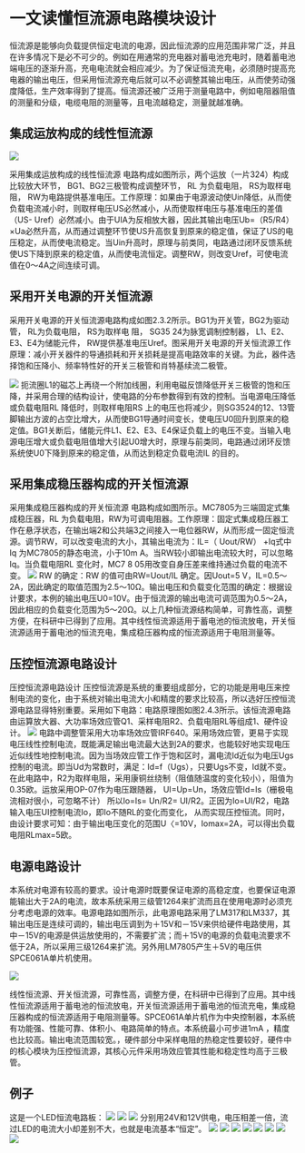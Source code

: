 # 一文读懂恒流源电路模块设计

恒流源是能够向负载提供恒定电流的电源，因此恒流源的应用范围非常广泛，并且在许多情况下是必不可少的。例如在用通常的充电器对蓄电池充电时，随着蓄电池端电压的逐渐升高，充电电流就会相应减少。为了保证恒流充电，必须随时提高充电器的输出电压，但采用恒流源充电后就可以不必调整其输出电压，从而使劳动强度降低，生产效率得到了提高。恒流源还被广泛用于测量电路中，例如电阻器阻值的测量和分级，电缆电阻的测量等，且电流越稳定，测量就越准确。

## 集成运放构成的线性恒流源
![](../readme.assets/Pasted%20image%2020241119171252.png)

采用集成运放构成的线性恒流源 电路构成如图所示，两个运放（一片324）构成比较放大环节， BG1、BG2三极管构成调整环节， RL 为负载电阻， RS为取样电阻， RW为电路提供基准电压。工作原理：如果由于电源波动使Uin降低，从而使负载电流减小时，则取样电压US必然减小，从而使取样电压与基准电压的差值（US- Uref）必然减小。由于UIA为反相放大器，因此其输出电压Ub=（R5/R4）×Ua必然升高，从而通过调整环节使US升高恢复到原来的稳定值，保证了US的电压稳定，从而使电流稳定。当Uin升高时，原理与前类同，电路通过闭环反馈系统使US下降到原来的稳定值，从而使电流恒定。调整RW，则改变Uref，可使电流值在0～4A之间连续可调。

## 采用开关电源的开关恒流源

采用开关电源的开关恒流源电路构成如图2.3.2所示。BG1为开关管，BG2为驱动管， RL为负载电阻， RS为取样电 阻， SG35 24为脉宽调制控制器， L1、E2、E3、E4为储能元件， RW提供基准电压Uref。图采用开关电源的开关恒流源工作原理：减小开关器件的导通损耗和开关损耗是提高电路效率的关键。为此，器件选择饱和压降小、频率特性好的开关三极管和肖特基续流二极管。

![](../readme.assets/Pasted%20image%2020241119171334.png)
扼流圈L1的磁芯上再绕一个附加线圈，利用电磁反馈降低开关三极管的饱和压降，并采用合理的结构设计，使电路的分布参数得到有效的控制。当电源电压降低或负载电阻RL 降低时，则取样电阻RS 上的电压也将减少，则SG3524的12、13管脚输出方波的占空比增大，从而使BG1导通时间变长，使电压U0回升到原来的稳定值。BG1关断后，储能元件L1、E2、E3、E4保证负载上的电压不变。当输入电源电压增大或负载电阻值增大引起U0增大时，原理与前类同，电路通过闭环反馈系统使U0下降到原来的稳定值，从而达到稳定负载电流IL 的目的。

## 采用集成稳压器构成的开关恒流源

采用集成稳压器构成的开关恒流源 电路构成如图所示。MC7805为三端固定式集成稳压器，RL 为负载电阻，RW为可调电阻器。工作原理：固定式集成稳压器工作在悬浮状态，在输出端2和公共端3之间接入一电位器RW，从而形成一固定恒流源。调节RW，可以改变电流的大小，其输出电流为：IL=（ Uout/RW） +Iq式中Iq 为MC7805的静态电流，小于10m A。当RW较小即输出电流较大时，可以忽略Iq。当负载电阻RL 变化时，MC7 8 05用改变自身压差来维持通过负载的电流不变。
![](../readme.assets/Pasted%20image%2020241119171358.png)
RW 的确定：RW 的值可由RW=Uout/IL 确定。因Uout=5 V，IL=0.5～2A，因此确定的取值范围为2.5～10Ω。输出电压和负载变化范围的确定：根据设计要求，本例的输出电压U0=10V。由于恒流源的输出电流可调范围为0.5～2A，因此相应的负载变化范围为5～20Ω。以上几种恒流源结构简单，可靠性高，调整方便，在科研中已得到了应用。其中线性恒流源适用于蓄电池的恒流放电，开关恒流源适用于蓄电池的恒流充电，集成稳压器构成的恒流源适用于电阻测量等。

## 压控恒流源电路设计
压控恒流源电路设计 压控恒流源是系统的重要组成部分，它的功能是用电压来控制电流的变化，由于系统对输出电流大小和精度的要求比较高，所以选好压控恒流源电路显得特别重要。采用如下电路：电路原理图如图2.4.3所示。该恒流源电路由运算放大器、大功率场效应管Q1、采样电阻R2、负载电阻RL等组成1、硬件设计。
![](../readme.assets/Pasted%20image%2020241119171418.png)
电路中调整管采用大功率场效应管IRF640。采用场效应管，更易于实现电压线性控制电流，既能满足输出电流最大达到2A的要求，也能较好地实现电压近似线性地控制电流。因为当场效应管工作于饱和区时，漏电流Id近似为电压Ugs控制的电流。即当Ud为常数时，满足：Id=f（Ugs），只要Ugs不变，Id就不变。在此电路中，R2为取样电阻，采用康铜丝绕制（阻值随温度的变化较小），阻值为0.35欧。运放采用OP-07作为电压跟随器， UI=Up=Un，场效应管Id=Is（栅极电流相对很小，可忽略不计） 所以Io=Is= Un/R2= UI/R2。正因为Io=UI/R2，电路输入电压UI控制电流Io，即Io不随RL的变化而变化， 从而实现压控恒流。同时，由设计要求可知：由于输出电压变化的范围U〈=10V，Iomax=2A，可以得出负载电阻RLmax=5欧。

## 电源电路设计

本系统对电源有较高的要求。设计电源时既要保证电源的高稳定度，也要保证电源能输出大于2A的电流，故本系统采用三级管1264来扩流而且在使用电源时必须充分考虑电源的效率。电源电路如图所示，此电源电路采用了LM317和LM337，其输出电压是连续可调的，输出电压调到为＋15V和－15V来供给硬件电路使用，其中－15V的电源是供运放使用的，不需要扩流；而＋15V的电源的负载电流要求不低于2A，所以采用三级1264来扩流。另外用LM7805产生＋5V的电压供SPCE061A单片机使用。

![](../readme.assets/Pasted%20image%2020241119171442.png)

线性恒流源、开关恒流源，可靠性高，调整方便，在科研中已得到了应用。其中线性恒流源适用于蓄电池的恒流放电，开关恒流源适用于蓄电池的恒流充电，集成稳压器构成的恒流源适用于电阻测量等。SPCE061A单片机作为中央控制器，本系统有功能强、性能可靠、体积小、电路简单的特点。本系统最小可步进1mA ，精度也比较高。输出电流范围较宽。，硬件部分中采样电阻的热稳定性要较好，硬件中的核心模块为压控恒流源，其核心元件采用场效应管其性能和稳定性均高于三极管。

## 例子

这是一个LED恒流电路板：
![](https://raw.githubusercontent.com/LeroyK111/pictureBed/master/20241209181542.png)
![](https://raw.githubusercontent.com/LeroyK111/pictureBed/master/20241209181641.png)
![](https://raw.githubusercontent.com/LeroyK111/pictureBed/master/20241209181721.png)
分别用24V和12V供电，电压相差一倍，流过LED的电流大小却差别不大，也就是电流基本“恒定”。
![](https://raw.githubusercontent.com/LeroyK111/pictureBed/master/20241209181823.png)
![](https://raw.githubusercontent.com/LeroyK111/pictureBed/master/20241209181931.png)
![](https://raw.githubusercontent.com/LeroyK111/pictureBed/master/20241209182013.png)
![](https://raw.githubusercontent.com/LeroyK111/pictureBed/master/20241209182110.png)
![](https://raw.githubusercontent.com/LeroyK111/pictureBed/master/20241209182139.png)
![](https://raw.githubusercontent.com/LeroyK111/pictureBed/master/20241209182218.png)
![](https://raw.githubusercontent.com/LeroyK111/pictureBed/master/20241209182408.png)
![](https://raw.githubusercontent.com/LeroyK111/pictureBed/master/20241209182452.png)



















